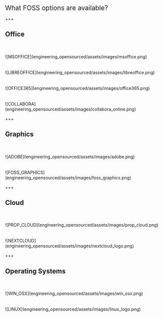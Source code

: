 [/]: # "what_open_source_engineering"

<span style="font-size:150%">
What FOSS options are available?
</span>

+++

## Office

<div class="left-50">
<br><br>
![MSOFFICE](engineering_opensourced/assets/images/msoffice.png)
</div>

<div class="right-50">
<br><br>
![LIBREOFFICE](engineering_opensourced/assets/images/libreoffice.png)
</div>

<div class="left-50">
<br><br>
![OFFICE365](engineering_opensourced/assets/images/office365.png)
</div>

<div class="right-50">
<br><br>
![COLLABORA](engineering_opensourced/assets/images/collabora_online.png)
</div>

+++

## Graphics

<div class="left-50">
<br><br>
![ADOBE](engineering_opensourced/assets/images/adobe.png)
</div>

<div class="right-50">
<br><br>
![FOSS_GRAPHICS](engineering_opensourced/assets/images/foss_graphics.png)
</div>

+++

## Cloud

<div class="left-50">
<br><br>
![PROP_CLOUD](engineering_opensourced/assets/images/prop_cloud.png)
</div>

<div class="right-50">
<br><br>
![NEXTCLOUD](engineering_opensourced/assets/images/nextcloud_logo.png)
</div>

+++

## Operating Systems

<div class="left-50">
<br><br>
![WIN_OSX](engineering_opensourced/assets/images/win_osx.png)
</div>

<div class="right-50">
<br><br>
![LINUX](engineering_opensourced/assets/images/linux_logo.png)
</div>